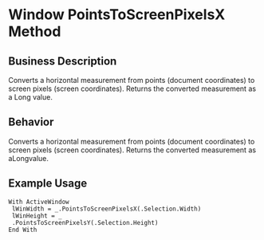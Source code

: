 # Window PointsToScreenPixelsX Method

## Business Description
Converts a horizontal measurement from points (document coordinates) to screen pixels (screen coordinates). Returns the converted measurement as a Long value.

## Behavior
Converts a horizontal measurement from points (document coordinates) to screen pixels (screen coordinates). Returns the converted measurement as aLongvalue.

## Example Usage
```vba
With ActiveWindow 
 lWinWidth = _.PointsToScreenPixelsX(.Selection.Width) 
 lWinHeight = _ 
 .PointsToScreenPixelsY(.Selection.Height) 
End With
```